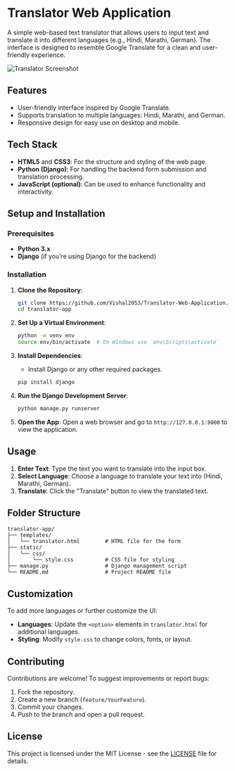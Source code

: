 # Translator Web Application

A simple web-based text translator that allows users to input text and translate it into different languages (e.g., Hindi, Marathi, German). The interface is designed to resemble Google Translate for a clean and user-friendly experience.

![Translator Screenshot](screenshot.png) <!-- You can add a screenshot of your project here -->

## Features
- User-friendly interface inspired by Google Translate.
- Supports translation to multiple languages: Hindi, Marathi, and German.
- Responsive design for easy use on desktop and mobile.

## Tech Stack
- **HTML5** and **CSS3**: For the structure and styling of the web page.
- **Python (Django)**: For handling the backend form submission and translation processing.
- **JavaScript (optional)**: Can be used to enhance functionality and interactivity.

## Setup and Installation

### Prerequisites
- **Python 3.x**
- **Django** (if you’re using Django for the backend)

### Installation

1. **Clone the Repository**:
   ```bash
   git clone https://github.com/Vishal2053/Translator-Web-Application.git
   cd translator-app
   ```

2. **Set Up a Virtual Environment**:
   ```bash
   python -m venv env
   source env/bin/activate  # On Windows use `env\Scripts\activate`
   ```

3. **Install Dependencies**:
   - Install Django or any other required packages.
   ```bash
   pip install django
   ```

4. **Run the Django Development Server**:
   ```bash
   python manage.py runserver
   ```

5. **Open the App**:
   Open a web browser and go to `http://127.0.0.1:8000` to view the application.

## Usage

1. **Enter Text**: Type the text you want to translate into the input box.
2. **Select Language**: Choose a language to translate your text into (Hindi, Marathi, German).
3. **Translate**: Click the "Translate" button to view the translated text.

## Folder Structure
```
translator-app/
├── templates/
│   └── translator.html        # HTML file for the form
├── static/
│   └── css/
│       └── style.css          # CSS file for styling
├── manage.py                  # Django management script
└── README.md                  # Project README file
```

## Customization

To add more languages or further customize the UI:
- **Languages**: Update the `<option>` elements in `translator.html` for additional languages.
- **Styling**: Modify `style.css` to change colors, fonts, or layout.

## Contributing

Contributions are welcome! To suggest improvements or report bugs:
1. Fork the repository.
2. Create a new branch (`feature/YourFeature`).
3. Commit your changes.
4. Push to the branch and open a pull request.

## License

This project is licensed under the MIT License - see the [LICENSE](LICENSE) file for details.